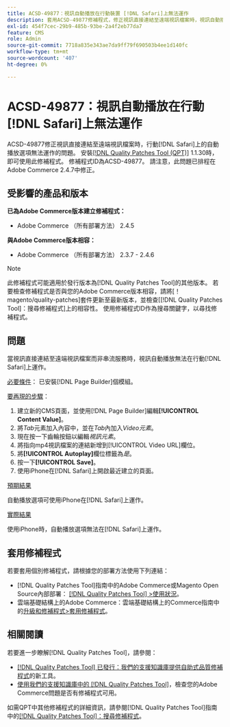 ```yaml
---
title: ACSD-49877：視訊自動播放在行動裝置 [!DNL Safari]上無法運作
description: 套用ACSD-49877修補程式，修正視訊直接連結至遠端視訊檔案時，視訊自動播放選項在行動裝置 [!DNL Safari] 上無法運作的Adobe Commerce問題。
exl-id: 454f7cec-29b9-485b-93be-2a4f2eb77da7
feature: CMS
role: Admin
source-git-commit: 7718a835e343ae7da9ff79f690503b4ee1d140fc
workflow-type: tm+mt
source-wordcount: '407'
ht-degree: 0%

---
```


# ACSD-49877：視訊自動播放在行動[!DNL Safari]上無法運作

ACSD-49877修正視訊直接連結至遠端視訊檔案時，行動[!DNL Safari]上的自動播放選項無法運作的問題。 安裝[[!DNL Quality Patches Tool (QPT)]](/help/announcements/adobe-commerce-announcements/magento-quality-patches-released-new-tool-to-self-serve-quality-patches.md) 1.1.30時，即可使用此修補程式。 修補程式ID為ACSD-49877。 請注意，此問題已排程在Adobe Commerce 2.4.7中修正。

## 受影響的產品和版本

**已為Adobe Commerce版本建立修補程式：**

* Adobe Commerce （所有部署方法） 2.4.5

**與Adobe Commerce版本相容：**

* Adobe Commerce （所有部署方法） 2.3.7 - 2.4.6

>[!NOTE]
>
>此修補程式可能適用於發行版本為[!DNL Quality Patches Tool]的其他版本。 若要檢查修補程式是否與您的Adobe Commerce版本相容，請將[！magento/quality-patches]套件更新至最新版本，並檢查[[!DNL Quality Patches Tool]：搜尋修補程式]上的相容性。 使用修補程式ID作為搜尋關鍵字，以尋找修補程式。

## 問題

當視訊直接連結至遠端視訊檔案而非串流服務時，視訊自動播放無法在行動[!DNL Safari]上運作。

<u>必要條件</u>：
已安裝[!DNL Page Builder]個模組。

<u>要再現的步驟</u>：

1. 建立新的CMS頁面，並使用[!DNL Page Builder]編輯&#x200B;**[!UICONTROL Content Value]**。
1. 將&#x200B;*Tab*&#x200B;元素加入內容中，並在&#x200B;*Tab*&#x200B;內加入&#x200B;*Video元素*。
1. 現在按一下齒輪按鈕以編輯&#x200B;*視訊元素*。
1. 將指向mp4視訊檔案的連結新增到[!UICONTROL Video URL]欄位。
1. 將&#x200B;**[!UICONTROL Autoplay]**&#x200B;欄位標籤為&#x200B;*是*。
1. 按一下&#x200B;**[!UICONTROL Save]**。
1. 使用iPhone在[!DNL Safari]上開啟最近建立的頁面。

<u>預期結果</u>

自動播放選項可使用iPhone在[!DNL Safari]上運作。

<u>實際結果</u>

使用iPhone時，自動播放選項無法在[!DNL Safari]上運作。

## 套用修補程式

若要套用個別修補程式，請根據您的部署方法使用下列連結：

* [!DNL Quality Patches Tool]指南中的Adobe Commerce或Magento Open Source內部部署： [[!DNL Quality Patches Tool] >使用狀況](https://experienceleague.adobe.com/docs/commerce-operations/tools/quality-patches-tool/usage.html?lang=zh-Hant)。
* 雲端基礎結構上的Adobe Commerce：雲端基礎結構上的Commerce指南中的[升級和修補程式>套用修補程式](https://experienceleague.adobe.com/docs/commerce-cloud-service/user-guide/develop/upgrade/apply-patches.html?lang=zh-Hant)。

## 相關閱讀

若要進一步瞭解[!DNL Quality Patches Tool]，請參閱：

* [[!DNL Quality Patches Tool] 已發行：我們的支援知識庫提供自助式品質修補程式](/help/announcements/adobe-commerce-announcements/magento-quality-patches-released-new-tool-to-self-serve-quality-patches.md)的新工具。
* [使用我們的支援知識庫中的 [!DNL Quality Patches Tool]](/help/support-tools/patches-available-in-qpt-tool/check-patch-for-magento-issue-with-magento-quality-patches.md)，檢查您的Adobe Commerce問題是否有修補程式可用。

如需QPT中其他修補程式的詳細資訊，請參閱[!DNL Quality Patches Tool]指南中的[[!DNL Quality Patches Tool]：搜尋修補程式](https://experienceleague.adobe.com/tools/commerce-quality-patches/index.html?lang=zh-Hant)。
